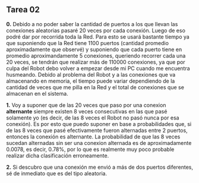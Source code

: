 ﻿## Tarea 02

**0.** Debido a no poder saber la cantidad de puertos a los que llevan las conexiones aleatorias
pasaré 20 veces por cada conexión. Luego de eso podré dar por recorrida toda la Red.
Para esto se usará bastante tiempo ya que suponiendo que la Red tiene 1100 puertos (cantidad 
promedio aproximadamente que observé) y suponiendo que cada puerto tiene en promedio aproximandamente
5 conexiones, queriendo recorrer cada una 20 veces, se tendrán que realizar más de 110000 conexiones, 
ya que por culpa del Robot debo volver a empezar desde mi PC cuando me encuentra husmeando.
Debido al problema del Robot y a las conexiones que va almacenando en memoria,
el tiempo puede variar dependiendo de la cantidad de veces que me pilla en la Red y el total de
conexiones que se almacenan en el sistema.

**1.** Voy a suponer que de las 20 veces que paso por una conexion **alternante** siempre
existen 8 veces consecutivas en las que pasé solamente yo (es decir, de las 8 veces
el Robot no pasó nunca por esa conexión). Es por esto que puedo suponer en base a probabilidades que,
si de las 8 veces que pasé efectivamente fueron alternadas entre 2 puertos, entonces la conexión 
es alternante. La probabilidad de que las 8 veces sucedan alternadas sin ser una conexion
alternada es de aproximadamente 0.0078, es decir, 0.78%, por lo que es realmente muy poco probable 
realizar dicha clasificación erroneamente.

**2.** Si descubro que una conexión me envió a más de dos puertos diferentes, sé de
inmediato que es del tipo aleatoria.


